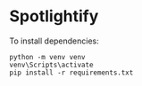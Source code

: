 # Spotlightify

To install dependencies:
```
python -m venv venv
venv\Scripts\activate
pip install -r requirements.txt
``` 